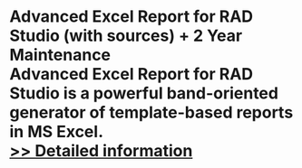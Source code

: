 # Advanced Excel Report for RAD Studio (with sources) + 2 Year Maintenance<br />Advanced Excel Report for RAD Studio is a powerful band-oriented generator of template-based reports in MS Excel.<br />[>> Detailed information](https://secure.shareit.com/shareit/product.html?productid=300068137&affiliateid=200057808)